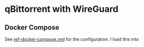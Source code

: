 # qBittorrent with WireGuard

## Docker Compose

See [ref-docker-compose.yml](ref-docker-compose.yml) for the configuration. I load this into 